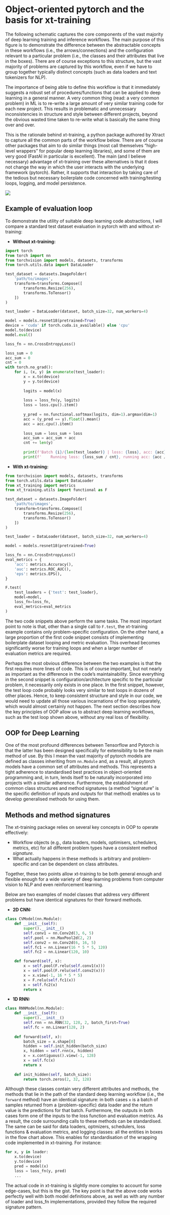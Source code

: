 # Object-oriented pytorch and the basis for xt-training

The following schematic captures the core components of the vast majority of deep learning training and inference workflows. The main purpose of this figure is to demonstrate the difference between the abstractable concepts in these workflows (i.e., the arrows/connections) and the configuration relevant to a particular problem (i.e., the classes and their attributes that live in the boxes). There are of course exceptions to this structure, but the vast majority of problems are captured by this workflow, even if we have to group together typically distinct concepts (such as data loaders and text tokenizers for NLP).

The importance of being able to define this workflow is that it immediately suggests a robust set of procedures/functions that can be applied to deep learning in a general manner. A very common thing (read: a very common problem) in ML is to re-write a large amount of very similar training code for each new project. This results in problematic and unnecessary inconsistencies in structure and style between different projects, beyond the obvious wasted time taken to re-write what is basically the same thing over and over.

This is the rationale behind xt-training, a python package authored by Xtract to capture all the common parts of the workflow below. There are of course other packages that aim to do similar things (most call themselves “high-level wrappers” for popular deep learning libraries), and some of them are very good (FastAI in particular is excellent). The main (and I believe necessary) advantage of xt-training over these alternatives is that it does not change the way in which the user interacts with the underlying framework (pytorch). Rather, it supports that interaction by taking care of the tedious but necessary boilerplate code concerned with training/testing loops, logging, and model persistence.

![](assets/pytorch-workflow.jfif)

## Example of evaluation loop

To demonstrate the utility of suitable deep learning code abstractions, I will compare a standard test dataset evaluation in pytorch with and without xt-training:

* **Without xt-training:**

```python
import torch
from torch import nn
from torchvision import models, datasets, transforms
from torch.utils.data import DataLoader

test_dataset = datasets.ImageFolder(
    'path/to/images',
    transform=transforms.Compose([
        transforms.Resize(256),
        transforms.ToTensor()
    ])
)

test_loader = DataLoader(dataset, batch_size=32, num_workers=4)

model = models.resnet18(pretrained=True)
device = 'cuda' if torch.cuda.is_available() else 'cpu'
model.to(device)
model.eval()

loss_fn = nn.CrossEntropyLoss()

loss_sum = 0
acc_sum = 0
cnt = 0
with torch.no_grad():
    for i, (x, y) in enumerate(test_loader):
        x = x.to(device)
        y = y.to(device)
    
        logits = model(x)
        
        loss = loss_fn(y, logits)
        loss = loss.cpu().item()
        
        y_pred = nn.functional.softmax(logits, dim=1).argmax(dim=1)
        acc = (y_pred == y).float().mean()
        acc = acc.cpu().item()
        
        loss_sum = loss_sum + loss
        acc_sum = acc_sum + acc
        cnt += len(y)
        
        print(f'Batch {i}/{len(test_loader)} | loss: {loss}, acc: {acc}')
        print(f'    Running loss: {loss_sum / cnt}, running acc: {acc / cnt}')
```

* **With xt-training:**

```python
from torchvision import models, datasets, transforms
from torch.utils.data import DataLoader
from xt_training import metrics
from xt_training.utils import functional as F

test_dataset = datasets.ImageFolder(
    'path/to/images',
    transform=transforms.Compose([
        transforms.Resize(256),
        transforms.ToTensor()
    ])
)

test_loader = DataLoader(dataset, batch_size=32, num_workers=4)

model = models.resnet18(pretrained=True)

loss_fn = nn.CrossEntropyLoss()
eval_metrics = {
    'acc': metrics.Accuracy(),
    'auc': metrics.ROC_AUC(),
    'eps': metrics.EPS(),
}

F.test(
    test_loaders = {'test': test_loader},
    model=model,
    loss_fn=loss_fn,
    eval_metrics=eval_metrics
)
```

The two code snippets above perform the same tasks. The most important point to note is that, other than a single call to `F.test`, the xt-training example contains only problem-specific configuration. On the other hand, a large proportion of the first code snippet consists of implementing boilerplate dataset looping and metric evaluation. This overhead becomes significantly worse for training loops and when a larger number of evaluation metrics are required.

Perhaps the most obvious difference between the two examples is that the first requires more lines of code. This is of course important, but not nearly as important as the difference in the code’s maintainability. Since everything in the second snippet is configuration/architecture specific to the particular problem, it necessarily only exists in one place. In the first snippet, however, the test loop code probably looks very similar to test loops in dozens of other places. Hence, to keep consistent structure and style in our code, we would need to update all those various incarnations of the loop separately, which would almost certainly not happen. The next section describes how the key principles of OOP allow us to abstract deep learning workflows, such as the test loop shown above, without any real loss of flexibility.

## OOP for Deep Learning

One of the most profound differences between Tensorflow and Pytorch is that the latter has been designed specifically for extensibility to be the main method of use. By this I mean the vast majority of pytorch models are defined as classes inheriting from `nn.Module` and, as a result, all pytorch models have a common set of attributes and methods. This represents a tight adherence to standardised best practices in object-oriented programming and, in turn, lends itself to be naturally incorporated into projects with a similar adherence. Furthermore, the establishment of common class structures and method signatures (a method “signature” is the specific definition of inputs and outputs for that method) enables us to develop generalised methods for using them.

## Methods and method signatures

The xt-training package relies on several key concepts in OOP to operate effectively:

* Workflow objects (e.g., data loaders, models, optimisers, schedulers, metrics, etc) for all different problem types have a consistent method *signature*.
* What actually happens in these methods is arbitrary and problem-specific and can be dependent on class attributes.

Together, these two points allow xt-training to be both general enough and flexible enough for a wide variety of deep learning problems from computer vision to NLP and even reinforcement learning.

Below are two examples of model classes that address very different problems but have identical signatures for their forward methods.

* **2D CNN:**

```python
class CVModel(nn.Module):
    def __init__(self):
        super().__init__()
        self.conv1 = nn.Conv2d(3, 6, 5)
        self.pool = nn.MaxPool2d(2, 2)
        self.conv2 = nn.Conv2d(6, 16, 5)
        self.fc1 = nn.Linear(16 * 5 * 5, 120)
        self.fc2 = nn.Linear(120, 10)

    def forward(self, x):
        x = self.pool(F.relu(self.conv1(x)))
        x = self.pool(F.relu(self.conv2(x)))
        x = x.view(-1, 16 * 5 * 5)
        x = F.relu(self.fc1(x))
        x = self.fc2(x)
        return x
```

* **1D RNN:**

```python
class RNNModel(nn.Module):
    def __init__(self):
        super().__init__()
        self.rnn = nn.RNN(32, 128, 2, batch_first=True)
        self.fc = nn.Linear(128, 2)
    
    def forward(self, x):
        batch_size = x.shape[0]
        hidden = self.init_hidden(batch_size)
        x, hidden = self.rnn(x, hidden)
        x = x.contiguous().view(-1, 128)
        x = self.fc(x)
        return x
    
    def init_hidden(self, batch_size):
        return torch.zeros(2, 32, 128)
```

Although these classes contain very different attributes and methods, the methods that lie in the path of the standard deep learning workflow (i.e., the `forward` method) have an identical signature: in both cases `x` is a batch of samples returned from a (problem-specific) data loader and the return value is the predictions for that batch. Furthermore, the outputs in both cases form one of the inputs to the loss function and evaluation metrics. As a result, the code surrounding calls to these methods can be standardised. The same can be said for data loaders, optmizers, schedulers, loss functions & evaluation metrics, and logging classes: all the entities in boxes in the flow chart above. This enables for standardisation of the wrapping code implemented in xt-training. For instance:

```python
for x, y in loader:
    x.to(device)
    y.to(device)
    pred = model(x)
    loss = loss_fn(y, pred)
    ...
```

The actual code in xt-training is slightly more complex to account for some edge-cases, but this is the gist. The key point is that the above code works perfectly well with both model definitions above, as well as with any number of loader and loss_fn implementations, provided they follow the required signature pattern.
